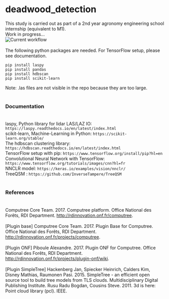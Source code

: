 # deadwood_detection

This study is carried out as part of a 2nd year agronomy engineering school internship (equivalent to M1).<br />
Work in progress...<br />
![Current workflow](https://github.com/manon-col/deadwood_detection/edit/main/workflow.jpg?raw=true) <br /><br />
The following python packages are needed. For TensorFlow setup, please see documentation.<br />
```
pip install laspy
pip install pandas
pip install hdbscan
pip install scikit-learn
```
Note: .las files are not visible in the repo because they are too large.<br /><br />

### Documentation<br /><br />

laspy, Python library for lidar LAS/LAZ IO: ``https://laspy.readthedocs.io/en/latest/index.html``<br />
scikit-learn, Machine-Learning in Python: ``https://scikit-learn.org/stable/``<br />
The hdbscan clustering library: ``https://hdbscan.readthedocs.io/en/latest/index.html``<br />
TensorFlow setup with pip: ``https://www.tensorflow.org/install/pip?hl=en``<br />
Convolutional Neural Network with TensorFlow: ``https://www.tensorflow.org/tutorials/images/cnn?hl=fr``<br />
NNCLR model: ``https://keras.io/examples/vision/nnclr/``<br />
TreeQSM : ``https://github.com/InverseTampere/TreeQSM``<br /><br />

### References<br /><br />

Computree Core Team. 2017. Computree platform. Office National des Forêts, RDI Department. 
http://rdinnovation.onf.fr/computree. <br /><br />
[Plugin base]
Computree Core Team. 2017. Plugin Base for Computree. Office National des Forêts, RDI Department. 
http://rdinnovation.onf.fr/projects/computree. <br /><br />
[Plugin ONF]
Piboule Alexandre. 2017. Plugin ONF for Computree. Office National des Forêts, RDI Department. 
http://rdinnovation.onf.fr/projects/plugin-onf/wiki. <br /><br />
[Plugin SimpleTree]
Hackenberg Jan, Spiecker Heinrich, Calders Kim, Disney Mathias, Raumonen Pasi. 2015. SimpleTree - an efficient open source tool to build tree models from TLS clouds. Multidisciplinary Digital Publishing Institute. 
Rusu Radu Bogdan, Cousins Steve. 2011. 3d is here: Point cloud library (pcl). IEEE.

